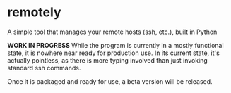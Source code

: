 # remotely
A simple tool that manages your remote hosts (ssh, etc.), built in Python

**WORK IN PROGRESS**
While the program is currently in a mostly functional state, it is nowhere near ready for production use.
In its current state, it's actually pointless, as there is more typing involved than just invoking standard ssh commands.

Once it is packaged and ready for use, a beta version will be released.
